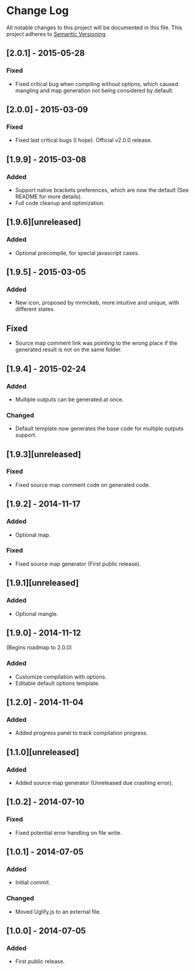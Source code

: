 # Change Log
All notable changes to this project will be documented in this file.
This project adheres to [Semantic Versioning](http://semver.org/).

## [2.0.1] - 2015-05-28
### Fixed
- Fixed critical bug when compiling without options, which caused mangling and map generation not being considered by default.

## [2.0.0] - 2015-03-09
### Fixed
- Fixed last critical bugs (I hope). Official v2.0.0 release.

## [1.9.9] - 2015-03-08
### Added
- Support native brackets preferences, which are now the default (See README for more details).
- Full code cleanup and optimization.

## [1.9.6][unreleased]
### Added
- Optional precompile, for special javascript cases.

## [1.9.5] - 2015-03-05
### Added
- New icon, proposed by mrmckeb, more intuitive and unique, with different states.

## Fixed
- Source map comment link was pointing to the wrong place if the generated result is not on the same folder.

## [1.9.4] - 2015-02-24
### Added
- Multiple outputs can be generated at once.

### Changed
- Default template now generates the base code for multiple outputs support.

## [1.9.3][unreleased]
### Fixed
- Fixed source map comment code on generated code.

## [1.9.2] - 2014-11-17
### Added
- Optional map.

### Fixed
- Fixed source map generator (First public release).

## [1.9.1][unreleased]
### Added
- Optional mangle.

## [1.9.0] - 2014-11-12
(Begins roadmap to 2.0.0)

### Added
- Customize compilation with options.
- Editable default options template.

## [1.2.0] - 2014-11-04
### Added
- Added progress panel to track compilation progress.

## [1.1.0][unreleased]
### Added
- Added source map generator (Unreleased due crashing error).

## [1.0.2] - 2014-07-10
### Fixed
- Fixed potential error handling on file write.

## [1.0.1] - 2014-07-05
### Added
- Initial commit.

### Changed
- Moved Uglify.js to an external file.

## [1.0.0] - 2014-07-05
### Added
- First public release.